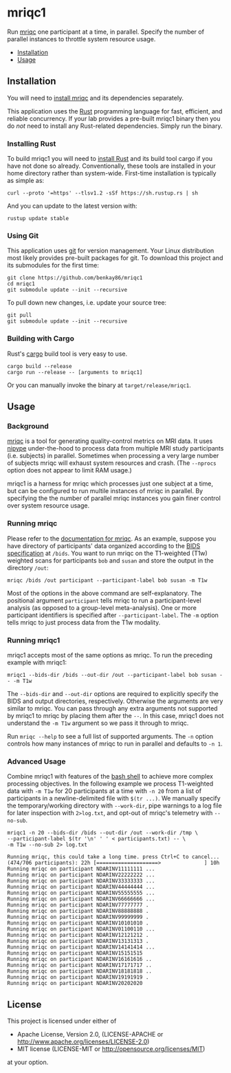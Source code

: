 # mriqc1

Run [mriqc](https://mriqc.org/) one participant at a time, in parallel.  Specify the number of parallel instances to throttle system resource usage.

* [Installation](#installation)
* [Usage](#usage)

## Installation

You will need to [install mriqc](https://mriqc.readthedocs.io/en/latest/install.html) and its dependencies separately.

This application uses the [Rust](https://www.rust-lang.org/) programming language for fast, efficient, and reliable concurrency.  If your lab provides a pre-built mriqc1 binary then you do *not* need to install any Rust-related dependencies.  Simply run the binary.

### Installing Rust

To build mriqc1 you will need to [install Rust](https://www.rust-lang.org/tools/install) and its build tool cargo if you have not done so already.  Conventionally, these tools are installed in your home directory rather than system-wide.  First-time installation is typically as simple as:

```
curl --proto '=https' --tlsv1.2 -sSf https://sh.rustup.rs | sh
```

And you can update to the latest version with:

```
rustup update stable
```

### Using Git

This application uses [git](https://git-scm.com) for version management.  Your Linux distribution most likely provides pre-built packages for git.  To download this project and its submodules for the first time:

```
git clone https://github.com/benkay86/mriqc1
cd mriqc1
git submodule update --init --recursive
```

To pull down new changes, i.e. update your source tree:

```
git pull
git submodule update --init --recursive
```

### Building with Cargo

Rust's [cargo](https://doc.rust-lang.org/cargo/) build tool is very easy to use.

```
cargo build --release
cargo run --release -- [arguments to mriqc1]
```

Or you can manually invoke the binary at `target/release/mriqc1`.

## Usage

### Background

[mriqc](https://mriqc.org) is a tool for generating quality-control metrics on MRI data.  It uses [nipype](https://nipy.org/packages/nipype/index.html) under-the-hood to process data from multiple MRI study participants (i.e. subjects)  in parallel.  Sometimes when processing a very large number of subjects mriqc will exhaust system resources and crash.  (The `--nprocs` option does not appear to limit RAM usage.)

mriqc1 is a harness for mriqc which processes just one subject at a time, but can be configured to run multile instances of mriqc in parallel.  By specifying the the number of parallel mriqc instances you gain finer control over system resource usage.

### Running mriqc

Please refer to the [documentation for mriqc](https://mriqc.readthedocs.io/en/latest/running.html).  As an example, suppose you have directory of participants' data organized according to the [BIDS specification](https://bids.neuroimaging.io/specification) at `/bids`.  You want to run mriqc on the T1-weighted (T1w) weighted scans for participants `bob` and `susan` and store the output in the directory `/out`:

```
mriqc /bids /out participant --participant-label bob susan -m T1w
```

Most of the options in the above command are self-explanatory.  The positional argument `participant` tells mriqc to run a participant-level analysis (as opposed to a group-level meta-analysis).  One or more participant identifiers is specified after `--participant-label`.  The `-m` option tells mriqc to just process data from the T1w modality.

### Running mriqc1

mriqc1 accepts most of the same options as mriqc.  To run the preceding example with mriqc1:

```
mriqc1 --bids-dir /bids --out-dir /out --participant-label bob susan -- -m T1w
```

The `--bids-dir` and `--out-dir` options are required to explicitly specify the BIDS and output directories, respectively.  Otherwise the arguments are very similar to mriqc.  You can pass through any extra arguments not supported by mriqc1 to mriqc by placing them after the `--`.  In this case, mriqc1 does not understand the `-m T1w` argument so we pass it through to mriqc.

Run `mriqc --help` to see a full list of supported arguments.  The `-n` option controls how many instances of mriqc to run in parallel and defaults to `-n 1`.

### Advanced Usage

Combine mriqc1 with features of the [bash shell](https://en.wikipedia.org/wiki/Bash_%28Unix_shell%29) to achieve more complex processing objectives.  In the following example we process T1-weighted data with `-m T1w` for 20 participants at a time with `-n 20` from a list of participants in a newline-delimited file with `$(tr ...)`.  We manually specify the temporary/working directory with `--work-dir`, pipe warnings to a log file for later inspection with `2>log.txt`, and opt-out of mriqc's telemetry with `--no-sub`.

```
mriqc1 -n 20 --bids-dir /bids --out-dir /out --work-dir /tmp \
--participant-label $(tr '\n' ' ' < participants.txt) -- \
-m T1w --no-sub 2> log.txt
```
```
Running mriqc, this could take a long time. press Ctrl+C to cancel...
(474/706 participants): 22h [====================>              ] 10h
Running mriqc on participant NDARINV11111111 ...
Running mriqc on participant NDARINV22222222 ...
Running mriqc on participant NDARINV33333333 ...
Running mriqc on participant NDARINV44444444 ...
Running mriqc on participant NDARINV55555555 ...
Running mriqc on participant NDARINV66666666 ...
Running mriqc on participant NDARINV77777777 .
Running mriqc on participant NDARINV88888888 .
Running mriqc on participant NDARINV99999999 .
Running mriqc on participant NDARINV10101010 .
Running mriqc on participant NDARINV01100110 ...
Running mriqc on participant NDARINV12121212 .
Running mriqc on participant NDARINV13131313 .
Running mriqc on participant NDARINV14141414 ...
Running mriqc on participant NDARINV15151515 
Running mriqc on participant NDARINV16161616 ..
Running mriqc on participant NDARINV17171717 ..
Running mriqc on participant NDARINV18181818 ..
Running mriqc on participant NDARINV19191919 .
Running mriqc on participant NDARINV20202020 
```

## License

This project is licensed under either of

* Apache License, Version 2.0, (LICENSE-APACHE or http://www.apache.org/licenses/LICENSE-2.0)
* MIT license (LICENSE-MIT or http://opensource.org/licenses/MIT)

at your option.
